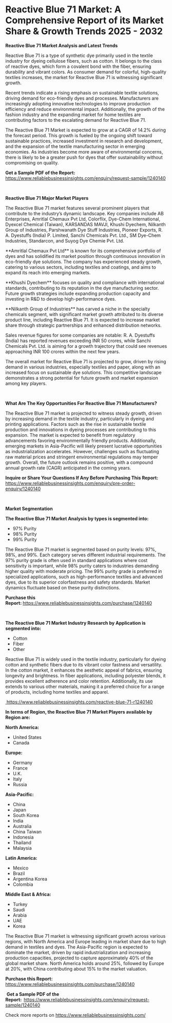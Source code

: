 <p><h1>Reactive Blue 71 Market: A Comprehensive Report of its Market Share & Growth Trends 2025 - 2032</h1></p><p><strong>Reactive Blue 71 Market Analysis and Latest Trends</strong></p>
<p><p>Reactive Blue 71 is a type of synthetic dye primarily used in the textile industry for dyeing cellulose fibers, such as cotton. It belongs to the class of reactive dyes, which form a covalent bond with the fiber, ensuring durability and vibrant colors. As consumer demand for colorful, high-quality textiles increases, the market for Reactive Blue 71 is witnessing significant growth.</p><p>Recent trends indicate a rising emphasis on sustainable textile solutions, driving demand for eco-friendly dyes and processes. Manufacturers are increasingly adopting innovative technologies to improve production efficiency and reduce environmental impact. Additionally, the growth of the fashion industry and the expanding market for home textiles are contributing factors to the escalating demand for Reactive Blue 71.</p><p>The Reactive Blue 71 Market is expected to grow at a CAGR of 14.2% during the forecast period. This growth is fueled by the ongoing shift toward sustainable practices, increased investment in research and development, and the expansion of the textile manufacturing sector in emerging economies. As industries become more aware of environmental concerns, there is likely to be a greater push for dyes that offer sustainability without compromising on quality.</p></p>
<p><strong>Get a Sample PDF of the Report:&nbsp;</strong> <a href="https://www.reliablebusinessinsights.com/enquiry/request-sample/1240140?utm_campaign=2119&utm_medium=2&utm_source=Github&utm_content=ia&utm_term=30012025&utm_id=reactive-blue-71">https://www.reliablebusinessinsights.com/enquiry/request-sample/1240140</a></p>
<p>&nbsp;</p>
<p><strong>Reactive Blue 71 Major Market Players</strong></p>
<p><p>The Reactive Blue 71 market features several prominent players that contribute to the industry’s dynamic landscape. Key companies include AB Enterprises, Amritlal Chemaux Pvt Ltd, Colorflix, Dye-Chem International, Dyexcel Chemical (Taiwan), KARSANDAS MAVJI, Khushi Dyechem, Nilkanth Group of Industries, Parshwanath Dye Stuff Industries, Pioneer Exports, R. A. Dyestuffs (India) P. Limited, Sanchi Chemicals Pvt. Ltd., SM Dye-Chem Industries, Standarcon, and Suyog Dye Chemie Pvt. Ltd.</p><p>**Amritlal Chemaux Pvt Ltd** is known for its comprehensive portfolio of dyes and has solidified its market position through continuous innovation in eco-friendly dye solutions. The company has experienced steady growth, catering to various sectors, including textiles and coatings, and aims to expand its reach into emerging markets.</p><p>**Khushi Dyechem** focuses on quality and compliance with international standards, contributing to its reputation in the dye manufacturing sector. Future growth strategies include expanding production capacity and investing in R&D to develop high-performance dyes.</p><p>**Nilkanth Group of Industries** has carved a niche in the specialty chemicals segment, with significant market growth attributed to its diverse product line, including Reactive Blue 71. It is expected to increase market share through strategic partnerships and enhanced distribution networks.</p><p>Sales revenue figures for some companies are notable: R. A. Dyestuffs (India) has reported revenues exceeding INR 50 crores, while Sanchi Chemicals Pvt. Ltd. is aiming for a growth trajectory that could see revenues approaching INR 100 crores within the next few years.</p><p>The overall market for Reactive Blue 71 is projected to grow, driven by rising demand in various industries, especially textiles and paper, along with an increased focus on sustainable dye solutions. This competitive landscape demonstrates a strong potential for future growth and market expansion among key players.</p></p>
<p>&nbsp;</p>
<p><strong>What Are The Key Opportunities For Reactive Blue 71 Manufacturers?</strong></p>
<p><p>The Reactive Blue 71 market is projected to witness steady growth, driven by increasing demand in the textile industry, particularly in dyeing and printing applications. Factors such as the rise in sustainable textile production and innovations in dyeing processes are contributing to this expansion. The market is expected to benefit from regulatory advancements favoring environmentally friendly products. Additionally, emerging markets in Asia-Pacific will likely present lucrative opportunities as industrialization accelerates. However, challenges such as fluctuating raw material prices and stringent environmental regulations may temper growth. Overall, the future outlook remains positive, with a compound annual growth rate (CAGR) anticipated in the coming years.</p></p>
<p><strong>Inquire or Share Your Questions If Any Before Purchasing This Report:</strong> <a href="https://www.reliablebusinessinsights.com/enquiry/pre-order-enquiry/1240140?utm_campaign=2119&utm_medium=2&utm_source=Github&utm_content=ia&utm_term=30012025&utm_id=reactive-blue-71">https://www.reliablebusinessinsights.com/enquiry/pre-order-enquiry/1240140</a></p>
<p>&nbsp;</p>
<p><strong>Market Segmentation</strong></p>
<p><strong>The Reactive Blue 71 Market Analysis by types is segmented into:</strong></p>
<p><ul><li>97% Purity</li><li>98% Purity</li><li>99% Purity</li></ul></p>
<p><p>The Reactive Blue 71 market is segmented based on purity levels: 97%, 98%, and 99%. Each category serves different industrial requirements. The 97% purity grade is often used in standard applications where cost sensitivity is important, while 98% purity caters to industries demanding higher quality with moderate pricing. The 99% purity grade is preferred in specialized applications, such as high-performance textiles and advanced dyes, due to its superior colorfastness and safety standards. Market dynamics fluctuate based on these purity distinctions.</p></p>
<p><strong>Purchase this Report:&nbsp;</strong><a href="https://www.reliablebusinessinsights.com/purchase/1240140?utm_campaign=2119&utm_medium=2&utm_source=Github&utm_content=ia&utm_term=30012025&utm_id=reactive-blue-71">https://www.reliablebusinessinsights.com/purchase/1240140</a></p>
<p>&nbsp;</p>
<p><strong>The Reactive Blue 71 Market Industry Research by Application is segmented into:</strong></p>
<p><ul><li>Cotton</li><li>Fiber</li><li>Other</li></ul></p>
<p><p>Reactive Blue 71 is widely used in the textile industry, particularly for dyeing cotton and synthetic fibers due to its vibrant color fastness and versatility. In the cotton market, it enhances the aesthetic appeal of fabrics, ensuring longevity and brightness. In fiber applications, including polyester blends, it provides excellent adherence and color retention. Additionally, its use extends to various other materials, making it a preferred choice for a range of products, including home textiles and apparel.</p></p>
<p><a href="https://www.reliablebusinessinsights.com/reactive-blue-71-r1240140?utm_campaign=2119&utm_medium=2&utm_source=Github&utm_content=ia&utm_term=30012025&utm_id=reactive-blue-71">&nbsp;https://www.reliablebusinessinsights.com/reactive-blue-71-r1240140</a></p>
<p><strong>In terms of Region, the Reactive Blue 71 Market Players available by Region are:</strong></p>
<p>
    <p> <strong> North America: </strong>
        <ul>
            <li>United States</li>
            <li>Canada</li>
        </ul>
        </p> 
    <p> <strong> Europe: </strong>
        <ul>
            <li>Germany</li>
            <li>France</li>
            <li>U.K.</li>
            <li>Italy</li>
            <li>Russia</li>
        </ul>
        </p> 
    <p> <strong> Asia-Pacific: </strong>
        <ul>
            <li>China</li>
            <li>Japan</li>
            <li>South Korea</li>
            <li>India</li>
            <li>Australia</li>
            <li>China Taiwan</li>
            <li>Indonesia</li>
            <li>Thailand</li>
            <li>Malaysia</li>
        </ul>
        </p> 
    <p> <strong> Latin America: </strong>
        <ul>
            <li>Mexico</li>
            <li>Brazil</li>
            <li>Argentina Korea</li>
            <li>Colombia</li>
        </ul>
        </p> 
    <p> <strong> Middle East & Africa: </strong>
        <ul>
            <li>Turkey</li>
            <li>Saudi</li>
            <li>Arabia</li>
            <li>UAE</li>
            <li>Korea</li>
        </ul>
    </p>
    </p>
<p><p>The Reactive Blue 71 market is witnessing significant growth across various regions, with North America and Europe leading in market share due to high demand in textiles and dyes. The Asia-Pacific region is expected to dominate the market, driven by rapid industrialization and increasing production capacities, projected to capture approximately 40% of the global market share. North America holds around 25%, followed by Europe at 20%, with China contributing about 15% to the market valuation.</p></p>
<p><strong>Purchase this Report: </strong><a href="https://www.reliablebusinessinsights.com/purchase/1240140?utm_campaign=2119&utm_medium=2&utm_source=Github&utm_content=ia&utm_term=30012025&utm_id=reactive-blue-71">https://www.reliablebusinessinsights.com/purchase/1240140</a></p>
<p>&nbsp;<strong>Get a Sample PDF of the Report:&nbsp;&nbsp;</strong><a href="https://www.reliablebusinessinsights.com/enquiry/request-sample/1240140?utm_campaign=2119&utm_medium=2&utm_source=Github&utm_content=ia&utm_term=30012025&utm_id=reactive-blue-71">https://www.reliablebusinessinsights.com/enquiry/request-sample/1240140</a></p>
<p><strong></strong></p>
<p>Check more reports on <a href="https://www.reliablebusinessinsights.com/?utm_campaign=2119&utm_medium=2&utm_source=Github&utm_content=ia&utm_term=30012025&utm_id=reactive-blue-71">https://www.reliablebusinessinsights.com/</a></p>